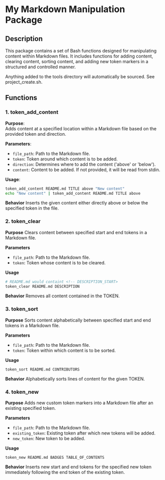 # My Markdown Manipulation Package

## Description
This package contains a set of Bash functions designed for manipulating content within Markdown files. It includes functions for adding content, clearing content, sorting content, and adding new token markers in a structured and controlled manner.


Anything added to the tools directory will automatically be sourced. See project_create.sh.

## Functions

### 1. token_add_content
**Purpose**:  
Adds content at a specified location within a Markdown file based on the provided token and direction.

**Parameters**:  
- `file_path`: Path to the Markdown file.
- `token`: Token around which content is to be added.
- `direction`: Determines where to add the content ('above' or 'below').
- `content`: Content to be added. If not provided, it will be read from stdin.

**Usage**:  
```bash
token_add_content README.md TITLE above "New content"
echo "New content" | token_add_content README.md TITLE above
```

**Behavior**
Inserts the given content either directly above or below the specified token in the file.

### 2. token_clear

**Purpose**
Clears content between specified start and end tokens in a Markdown file.

**Parameters**

- `file_path`: Path to the Markdown file.
- `token`: Token whose content is to be cleared.

**Usage**

```bash
# README.md would containt <!-- DESCRIPTION_START>
token_clear README.md DESCRIPTION
```
**Behavior**
Removes all content contained in the TOKEN.


### 3. token_sort

**Purpose**
Sorts content alphabetically between specified start and end tokens in a Markdown file.

**Parameters**

- `file_path`: Path to the Markdown file.
- `token`: Token within which content is to be sorted.

**Usage**

```
token_sort README.md CONTRIBUTORS
```

**Behavior**
Alphabetically sorts lines of content for the given TOKEN.



### 4. token_new

**Purpose**
Adds new custom token markers into a Markdown file after an existing specified token.

**Parameters**

- `file_path`: Path to the Markdown file.
- `existing_token`: Existing token after which new tokens will be added.
- `new_token`: New token to be added.

**Usage**

```
token_new README.md BADGES TABLE_OF_CONTENTS
```

**Behavior**
Inserts new start and end tokens for the specified new token immediately following the end token of the existing token.